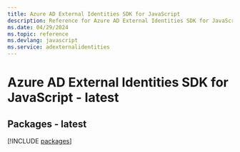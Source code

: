 ```yaml
---
title: Azure AD External Identities SDK for JavaScript
description: Reference for Azure AD External Identities SDK for JavaScript
ms.date: 04/29/2024
ms.topic: reference
ms.devlang: javascript
ms.service: adexternalidentities
---
```

# Azure AD External Identities SDK for JavaScript - latest
## Packages - latest
[!INCLUDE [packages](ad-external-identities-index.md)]